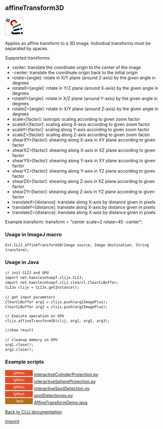 ## affineTransform3D
![Image](images/mini_clij1_logo.png)

Applies an affine transform to a 3D image. Individual transforms must be separated by spaces.

Supported transforms:
* center: translate the coordinate origin to the center of the image
* -center: translate the coordinate origin back to the initial origin
* rotate=[angle]: rotate in X/Y plane (around Z-axis) by the given angle in degrees
* rotateX=[angle]: rotate in Y/Z plane (around X-axis) by the given angle in degrees
* rotateY=[angle]: rotate in X/Z plane (around Y-axis) by the given angle in degrees
* rotateZ=[angle]: rotate in X/Y plane (around Z-axis) by the given angle in degrees
* scale=[factor]: isotropic scaling according to given zoom factor
* scaleX=[factor]: scaling along X-axis according to given zoom factor
* scaleY=[factor]: scaling along Y-axis according to given zoom factor
* scaleZ=[factor]: scaling along Z-axis according to given zoom factor
* shearXY=[factor]: shearing along X-axis in XY plane according to given factor
* shearXZ=[factor]: shearing along X-axis in XZ plane according to given factor
* shearYX=[factor]: shearing along Y-axis in XY plane according to given factor
* shearYZ=[factor]: shearing along Y-axis in YZ plane according to given factor
* shearZX=[factor]: shearing along Z-axis in XZ plane according to given factor
* shearZY=[factor]: shearing along Z-axis in YZ plane according to given factor
* translateX=[distance]: translate along X-axis by distance given in pixels
* translateY=[distance]: translate along X-axis by distance given in pixels
* translateZ=[distance]: translate along X-axis by distance given in pixels

Example transform:
transform = "center scale=2 rotate=45 -center";

### Usage in ImageJ macro
```
Ext.CLIJ_affineTransform3D(Image source, Image destination, String transform);
```


### Usage in Java
```
// init CLIJ and GPU
import net.haesleinhuepf.clijx.CLIJ;
import net.haesleinhuepf.clij.clearcl.ClearCLBuffer;
CLIJx clijx = CLIJx.getInstance();

// get input parameters
ClearCLBuffer arg1 = clijx.push(arg1ImagePlus);
ClearCLBuffer arg2 = clijx.push(arg2ImagePlus);
```

```
// Execute operation on GPU
clijx.affineTransform3D(clij, arg1, arg2, arg3);
```

```
//show result

// cleanup memory on GPU
arg1.close();
arg2.close();
```




### Example scripts
<a href="https://github.com/clij/clij-advanced-filters/blob/master/src/main/jython/"><img src="images/language_jython.png" height="20"/></a> [interactiveCylinderProjection.py](https://github.com/clij/clij-advanced-filters/blob/master/src/main/jython/interactiveCylinderProjection.py)  
<a href="https://github.com/clij/clij-advanced-filters/blob/master/src/main/jython/"><img src="images/language_jython.png" height="20"/></a> [interactiveSphereProjection.py](https://github.com/clij/clij-advanced-filters/blob/master/src/main/jython/interactiveSphereProjection.py)  
<a href="https://github.com/clij/clij-docs/blob/master/src/main/jython/"><img src="images/language_jython.png" height="20"/></a> [interactiveSpotDetection.py](https://github.com/clij/clij-docs/blob/master/src/main/jython/interactiveSpotDetection.py)  
<a href="https://github.com/clij/clij-docs/blob/master/src/main/jython/"><img src="images/language_jython.png" height="20"/></a> [spotDetectionpy.py](https://github.com/clij/clij-docs/blob/master/src/main/jython/spotDetectionpy.py)  
<a href="https://github.com/clij/clij-docs/blob/master/src/main/java/net/haesleinhuepf/clij/examples/"><img src="images/language_java.png" height="20"/></a> [AffineTransformDemo.java](https://github.com/clij/clij-docs/blob/master/src/main/java/net/haesleinhuepf/clij/examples/AffineTransformDemo.java)  


[Back to CLIJ documentation](https://clij.github.io/)

[Imprint](https://clij.github.io/imprint)
